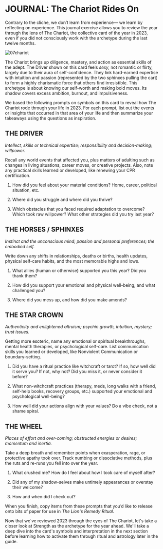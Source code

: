 # JOURNAL: The Chariot Rides On

Contrary to the cliche, we don’t learn from experience— we learn by reflecting on experience. This journal exercise allows you to review the year through the lens of The Chariot, the collective card of the year in 2023, even if you did not consciously work with the archetype during the last twelve months.

![07chariot](https://github.com/micaelaneus/strength-as-ccoty/assets/5696026/78db8324-9d16-4d63-9c2e-015100a391d8)

The Chariot brings up diligence, mastery, and action as essential skills of the adept. The Driver shown on this card feels *sexy,* not romantic or flirty, largely due to their aura of self-confidence. They link hard-earned expertise with intuition and passion (represented by the two sphinxes pulling the cart) to form a highly charismatic force that others find irresistible. This archetype is about knowing our self-worth and making bold moves. Its shadow covers excess ambition, burnout, and impulsiveness.

We based the following prompts on symbols on this card to reveal how The Chariot rode through your life in 2023. For each prompt, list out the events or insights that occurred in that area of your life and then summarize your takeaways using the questions as inspiration.

## THE DRIVER

*Intellect, skills or technical expertise; responsibility and decision-making; willpower.*

Recall any world events that affected you, plus matters of adulting such as changes in living situations, career moves, or creative projects. Also, note any practical skills learned or developed, like renewing your CPR certification.

1. How did you feel about your material conditions? Home, career, political situation, etc.

2. Where did you struggle and where did you thrive?

3. Which obstacles that you faced required adaptation to overcome? Which took raw willpower? What other strategies did you try last year?

## THE HORSES / SPHINXES

*Instinct and the unconscious mind; passion and personal preferences; the embodied self.*

Write down any shifts in relationships, deaths or births, health updates, physical self-care habits, and the most memorable highs and lows.

1. What allies (human or otherwise) supported you this year? Did you thank them?

2. How did you support your emotional and physical well-being, and what challenged you?

3. Where did you mess up, and how did you make amends?

## THE STAR CROWN

*Authenticity and enlightened altruism; psychic growth, intuition, mystery; trust issues.*

Getting more esoteric, name any emotional or spiritual breakthroughs, mental health therapies, or psychological self-care. List communication skills you learned or developed, like Nonviolent Communication or boundary-setting.

1. Did you have a ritual practice like witchcraft or tarot? If so, how well did it serve you? If not, why not? Did you miss it, or never consider it before?

2. What non-witchcraft practices (therapy, meds, long walks with a friend, self-help books, recovery groups, etc.) supported your emotional and psychological well-being?

3. How well did your actions align with your values? Do a vibe check, not a shame spiral.

## THE WHEEL

*Places of effort and over-coming; obstructed energies or desires; momentum and inertia.*

Take a deep breath and remember points when exasperation, rage, or protective apathy took over. Track numbing or dissociative methods, plus the ruts and re-runs you fell into over the year.

1. What crushed me? How do I feel about how I took care of myself after?

2. Did any of my shadow-selves make untimely appearances or overstay their welcome?

3. How and when did I check out?

When you finish, copy items from these prompts that you’d like to release onto bits of paper for use in *The Lion's Remedy Ritual.*

Now that we've reviewed 2023 through the eyes of The Chariot, let's take a closer look at Strength as the archetype for the year ahead. We'll take a deep dive into the card's symbols and interpretation in the next section before learning how to activate them through ritual and astrology later in the guide.
